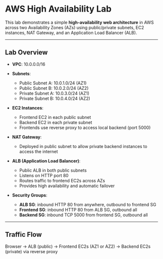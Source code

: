 # AWS High Availability Lab

This lab demonstrates a simple **high-availability web architecture** in AWS across two Availability Zones (AZs) using public/private subnets, EC2 instances, NAT Gateway, and an Application Load Balancer (ALB).  

---

## **Lab Overview**

- **VPC**: 10.0.0.0/16  
- **Subnets**:  
  - Public Subnet A: 10.0.1.0/24 (AZ1)  
  - Public Subnet B: 10.0.2.0/24 (AZ2)  
  - Private Subnet A: 10.0.3.0/24 (AZ1)  
  - Private Subnet B: 10.0.4.0/24 (AZ2)  

- **EC2 Instances**:  
  - Frontend EC2 in each public subnet  
  - Backend EC2 in each private subnet  
  - Frontends use reverse proxy to access local backend (port 5000)  

- **NAT Gateway**:  
  - Deployed in public subnet to allow private backend instances to access the internet  

- **ALB (Application Load Balancer)**:  
  - Public ALB in both public subnets  
  - Listens on HTTP port 80  
  - Routes traffic to frontend EC2s across AZs  
  - Provides high availability and automatic failover  

- **Security Groups**:  
  - **ALB SG**: inbound HTTP 80 from anywhere, outbound to frontend SG  
  - **Frontend SG**: inbound HTTP 80 from ALB SG, outbound all  
  - **Backend SG**: inbound TCP 5000 from frontend SG, outbound all  

---

## **Traffic Flow**

Browser
->
ALB (public)
->
Frontend EC2s (AZ1 or AZ2)
->
Backend EC2s (private) via reverse proxy
